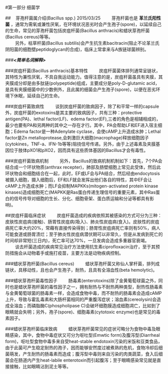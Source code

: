 #第一部分 细菌学

##&nbsp;&nbsp;&nbsp;&nbsp;芽孢杆菌属介绍(Bacillus spp.) 2015/03/25
&nbsp;&nbsp;&nbsp;&nbsp;&nbsp;&nbsp;&nbsp;&nbsp;芽孢杆菌也是 __革兰氏阳性菌__ ，通常为需氧或兼性厌氧，在环境状况恶劣时会产生孢子(spore)，以延续自己的生命，常见的芽孢杆菌包括炭疽杆菌(Bacillus anthracis)和蜡状芽孢杆菌(Bacillus cereus)等等。  
&nbsp;&nbsp;&nbsp;&nbsp;&nbsp;&nbsp;&nbsp;&nbsp;另外，枯草杆菌(Bacillus subtilis)会产生抗生素bacitracin(阻止不论革兰氏阴阳菌的细胞壁peptidoglycan的合成)，临床上常拿来与A族链球菌辨别。

###___<简单名词解释>___

###炭疽杆菌(Bacillus anthracis)基本特性
&nbsp;&nbsp;&nbsp;&nbsp;&nbsp;&nbsp;&nbsp;&nbsp;炭疽杆菌菌体排列通常呈链状，其特性为兼性厌氧，不具自我运动能力。值得注意的是，炭疽杆菌虽具有夹膜，其夹膜成分却是由多肽链(polypeptide)组成，主要成分是poly-D-glutamic acid，是具有夹膜细菌中的少数例外，且此属的细菌会产生孢子(spore)，以便在恶劣环境下休眠，延续自己的生命。

###炭疽杆菌致病性
&nbsp;&nbsp;&nbsp;&nbsp;&nbsp;&nbsp;&nbsp;&nbsp;谈到炭疽杆菌的致病因子，除了和平常一样的capsule外，炭疽杆菌的exotoxins是其主要的致病因子，共有三种：protective antigen(PA)、lethal factor(LF)、edema factor(EF),三者的角色是相辅相成的，最少也要有PA和另两种的其中之一存在才行。其中，PA会帮助LF和EF进入宿主细胞；Edema factor是一种Adenylate cyclase，会使cAMP上升造成水肿；Lethal factor是Zn metalloprotease,会刺激巨大细胞(macrophage)释放细胞因子(cytokines，TNF-a、IFN-1b等等)阻挠信号传递。另外，由于上述毒素及夹膜基因位于肢体pXO1和pXO2，因而具有这些质体基因的Bacillus才会有毒性。  

###炭疽杆菌致病机制
&nbsp;&nbsp;&nbsp;&nbsp;&nbsp;&nbsp;&nbsp;&nbsp;另外，Bacillus的致病机制机制如下：首先，7个PA会结合成一个环状物质(anthrax recepter)，肺部及肠壁细胞上常见此受体，然后此环状物会和细胞结合在一起，此时，EF或LF会与PA结合，然后经由endocytosis被摄入细胞，摄入细胞后，EF和LF就会发挥出他们各自的特性，其中EF会让cAMP上升造成水肿；而LF会抑制MAPKKs(mitogen-activated protein kinase kinases)造成细胞死亡(MAPKK是Ras蛋白传递生理信号的重要元素，其中Ras蛋白的信号传导对细胞的生长、分化、细胞骨架、蛋白质运输和分泌等都具有影响)。 

##炭疽杆菌临床症状 
&nbsp;&nbsp;&nbsp;&nbsp;&nbsp;&nbsp;&nbsp;&nbsp;炭疽杆菌造成的疾病依照其被感染的方式可分为三种：皮肤性炭疽病(接触)、肠胃性炭疽病(吸入)、肺炎性炭疽病(食入)。皮肤性的炭疽病死亡率大约20%，常藉有直接传染得到；肠胃性炭疽病死亡率则有50%，病人可能食道或肠胃溃烂；至于肺炎性炭疽病潜伏期可以非常久，但是从发病到死亡的时间却非常短(三日内)，死亡率可达70%，一旦发病会造成多重器官衰竭。  
&nbsp;&nbsp;&nbsp;&nbsp;&nbsp;&nbsp;&nbsp;&nbsp;谈去杆菌造成的疾病常见治疗方法使用抗生素ciprofloxacin治疗，至于其预防措施会从动物着手或施打疫苗，主要方法是动物疾病控制。

###蜡状芽孢杆菌(Bacillus cereus)
&nbsp;&nbsp;&nbsp;&nbsp;&nbsp;&nbsp;&nbsp;&nbsp;蜡状芽孢杆菌又称仙人掌杆菌，排列成链状，具移动性，且也会产生孢子，耐热，且具有全溶血性(beta hemolytic)。

###蜡状芽孢杆菌毒性因子
&nbsp;&nbsp;&nbsp;&nbsp;&nbsp;&nbsp;&nbsp;&nbsp;肠毒素(enterotoxins)除了金黄葡萄球菌之外，同时也是蜡状芽孢杆菌的毒性因子之一，拥有耐热与不耐热两种类型，耐热性肠毒素与金黄葡萄球菌的肠毒素一样，会造成食物中毒，而不耐热的肠毒素会造成cAMP上升，导致与霍乱毒素和大肠杆菌相同的严重腹泻症状；溶血素(cereolysin)会造成全溶血；而磷脂酶C(phospholipase C)会破坏细胞膜造成细胞凋亡，比如到了眼睛就会失明；另外，孢子(spore)、细胞毒素(cytotoxic enzyme)也是常见的毒素因子。

###蜡状芽孢杆菌临床致病
&nbsp;&nbsp;&nbsp;&nbsp;&nbsp;&nbsp;&nbsp;&nbsp;蜡状芽孢杆菌常见的症状可略分为食物中毒及眼睛感染，其中，食物中毒症状又可分为呕吐型(Emwtic form)及腹泻型(Diarrheal form)，呕吐型食物中毒多来自受heat-stable endotoxin污染的米饭和豆类食品，由于此菌可产生稳定耐热的孢子，因而能够安然度过被煮熟的危机，食物冷却后细菌萌发，产生耐热的肠毒素而造成；腹泻型中毒则来自污染的肉类蔬菜，食入后细菌会在肠道内产生heat-labile enterotoxin而引起腹泻；至于眼睛感染常见就是直接接触，比如眼睛沾到泥土等等。